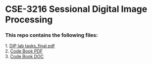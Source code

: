 # CSE-3216 Sessional Digital Image Processing
<h3>This repo contains the following files:</h3>
<p>
1. <a href="https://github.com/mdarikrayhan/Digital-Image-Processing/blob/main/DIP_ALL_Lab_Tasks.pdf">DIP lab tasks_final.pdf</a> <br>
2. <a href="https://github.com/mdarikrayhan/Digital-Image-Processing/blob/main/Code_Book.pdf">Code Book PDF</a><br>
3. <a href="https://github.com/mdarikrayhan/Digital-Image-Processing/blob/main/Code_Book.docx">Code Book DOC</a><br>
</p>
